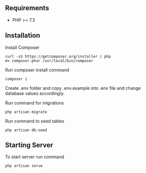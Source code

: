 ## Requirements
<ul>
<li>PHP >= 7.3</li>
</ul>

## Installation
Install Composer
```
curl -sS https://getcomposer.org/installer | php
mv composer.phar /usr/local/bin/composer
```
Run composer install command
```
composer i
```
Create .env folder and copy .env.example into .env file and change database values accordingly.

Run command for migrations
```
php artisan migrate
```
Run command to seed tables
```
php artisan db:seed
```

## Starting Server
To start server run command
```
php artisan serve
```
